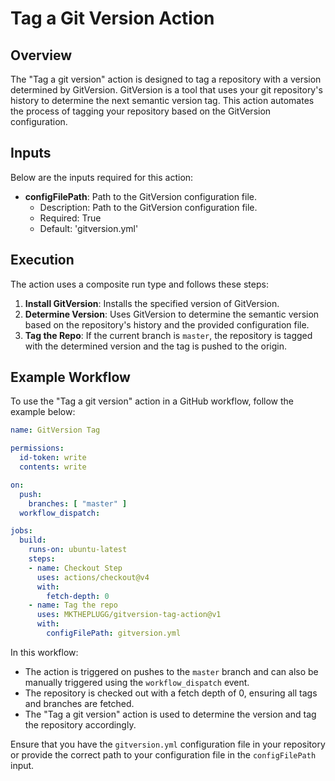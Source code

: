 # Tag a Git Version Action

## Overview

The "Tag a git version" action is designed to tag a repository with a version determined by GitVersion. GitVersion is a tool that uses your git repository's history to determine the next semantic version tag. This action automates the process of tagging your repository based on the GitVersion configuration.

## Inputs

Below are the inputs required for this action:

- **configFilePath**: Path to the GitVersion configuration file.
  - Description: Path to the GitVersion configuration file.
  - Required: True
  - Default: 'gitversion.yml'

## Execution

The action uses a composite run type and follows these steps:

1. **Install GitVersion**: Installs the specified version of GitVersion.
2. **Determine Version**: Uses GitVersion to determine the semantic version based on the repository's history and the provided configuration file.
3. **Tag the Repo**: If the current branch is `master`, the repository is tagged with the determined version and the tag is pushed to the origin.

## Example Workflow

To use the "Tag a git version" action in a GitHub workflow, follow the example below:

```yaml
name: GitVersion Tag

permissions:
  id-token: write
  contents: write

on:
  push:
    branches: [ "master" ]
  workflow_dispatch:

jobs:
  build:
    runs-on: ubuntu-latest
    steps:
    - name: Checkout Step
      uses: actions/checkout@v4
      with:
        fetch-depth: 0
    - name: Tag the repo
      uses: MKTHEPLUGG/gitversion-tag-action@v1
      with:
        configFilePath: gitversion.yml
```

In this workflow:

- The action is triggered on pushes to the `master` branch and can also be manually triggered using the `workflow_dispatch` event.
- The repository is checked out with a fetch depth of 0, ensuring all tags and branches are fetched.
- The "Tag a git version" action is used to determine the version and tag the repository accordingly.

Ensure that you have the `gitversion.yml` configuration file in your repository or provide the correct path to your configuration file in the `configFilePath` input.
